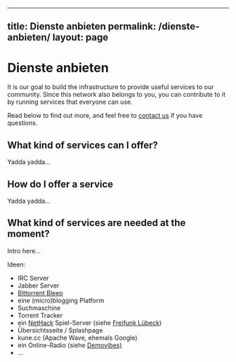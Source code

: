 
---
title: Dienste anbieten
permalink: /dienste-anbieten/
layout: page
---

Dienste anbieten
================
It is our goal to build the infrastructure to provide useful services to our community. Since this network also belongs to you, you can contribute to it by running services that everyone can use.

Read below to find out more, and feel free to <a href="kontakt.html">contact us</a> if you have questions.

What kind of services can I offer?
----------------------------------
Yadda yadda...

How do I offer a service
------------------------
Yadda yadda...

What kind of services are needed at the moment?
-----------------------------------------------
Intro here...

Ideen:

* IRC Server
* Jabber Server
* <a href="http://labs.bittorrent.com/bleep/index.html">Bittorrent Bleep</a>
* eine (micro)blogging Platform
* Suchmaschine
* Torrent Tracker
* ein <a href="http://www.nethack.org/common/index.html">NetHack</a> Spiel-Server (siehe <a href="http://luebeck.freifunk.net/wiki/NetHack">Freifunk Lübeck</a>)
* Übersichtsseite / Splashpage
* kune.cc (Apache Wave, ehemals Google)
* ein Online-Radio (siehe <a href="https://gitorious.org/demovibes">Demovibes)</a>
* ...
